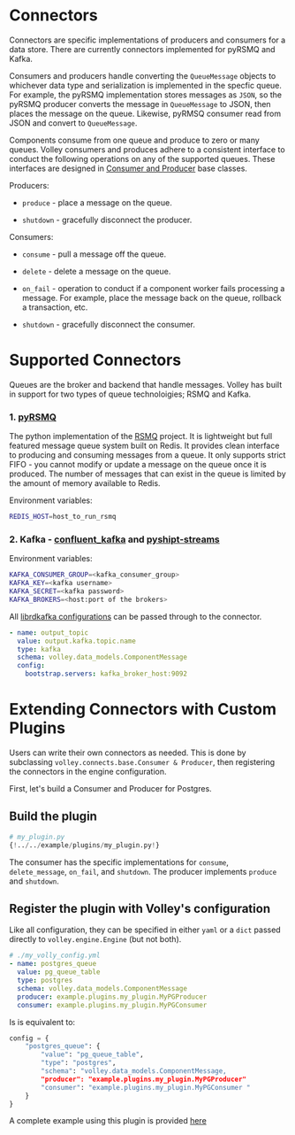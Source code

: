 # Connectors

Connectors are specific implementations of producers and consumers for a data store. There are currently connectors implemented for pyRSMQ and Kafka. 

Consumers and producers handle converting the `QueueMessage` objects to whichever data type and serialization is implemented in the specfic queue. For example, the pyRSMQ implementation stores messages as `JSON`, so the pyRSMQ producer converts the message in `QueueMessage` to JSON, then places the message on the queue. Likewise, pyRMSQ consumer read from JSON and convert to `QueueMessage`.

Components consume from one queue and produce to zero or many queues. Volley consumers and produces adhere to a consistent interface to conduct the following operations on any of the supported queues. These interfaces are designed in [Consumer and Producer](./volley/connectors/base.py) base classes.

Producers:

- `produce` - place a message on the queue.

- `shutdown` - gracefully disconnect the producer.

Consumers:

- `consume` - pull a message off the queue.

- `delete` - delete a message on the queue.

- `on_fail` - operation to conduct if a component worker fails processing a message. For example, place the message back on the queue, rollback a transaction, etc.

- `shutdown` - gracefully disconnect the consumer.

# Supported Connectors

Queues are the broker and backend that handle messages. Volley has built in support for two types of queue technoloigies; RSMQ and Kafka.

### 1. [pyRSMQ](https://github.com/mlasevich/PyRSMQ)

The python implementation of the [RSMQ](https://github.com/smrchy/rsmq) project. It is lightweight but full featured message queue system built on Redis. It provides clean interface to producing and consuming messages from a queue. It only supports strict FIFO - you cannot modify or update a message on the queue once it is produced. The number of messages that can exist in the queue is limited by the amount of memory available to Redis.

Environment variables:
```bash
REDIS_HOST=host_to_run_rsmq
```

### 2. Kafka - [confluent_kafka](https://docs.confluent.io/platform/current/clients/confluent-kafka-python/html/index.html) and [pyshipt-streams](https://github.com/shipt/pyshipt-streams)

Environment variables:
```bash
KAFKA_CONSUMER_GROUP=<kafka_consumer_group>
KAFKA_KEY=<kafka username>
KAFKA_SECRET=<kafka password>
KAFKA_BROKERS=<host:port of the brokers>
```

All [librdkafka configurations](https://github.com/edenhill/librdkafka/blob/master/CONFIGURATION.md) can be passed through to the connector.

```yml
- name: output_topic
  value: output.kafka.topic.name
  type: kafka
  schema: volley.data_models.ComponentMessage
  config:
    bootstrap.servers: kafka_broker_host:9092
```

# Extending Connectors with Custom Plugins

Users can write their own connectors as needed. This is done by subclassing `volley.connects.base.Consumer & Producer`, then registering the connectors in the engine configuration.

First, let's build a Consumer and Producer for Postgres.

## Build the plugin

```python
# my_plugin.py
{!../../example/plugins/my_plugin.py!}
```

The consumer has the specific implementations for `consume`, `delete_message`, `on_fail`, and `shutdown`. The producer implements `produce` and `shutdown`.


## Register the plugin with Volley's configuration

Like all configuration, they can be specified in either `yaml` or a `dict` passed directly to `volley.engine.Engine` (but not both).

```yml
# ./my_volly_config.yml
- name: postgres_queue
  value: pg_queue_table
  type: postgres
  schema: volley.data_models.ComponentMessage
  producer: example.plugins.my_plugin.MyPGProducer
  consumer: example.plugins.my_plugin.MyPGConsumer
```

Is is equivalent to:

```python
config = {
    "postgres_queue": {
        "value": "pg_queue_table",
        "type": "postgres",
        "schema": "volley.data_models.ComponentMessage,
        "producer": "example.plugins.my_plugin.MyPGProducer"
        "consumer": "example.plugins.my_plugin.MyPGConsumer "
    }
}
```

A complete example using this plugin is provided [here](advanced_example.md)
